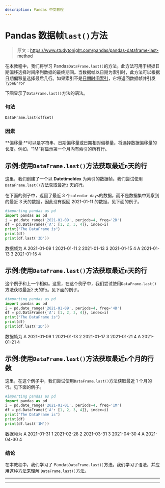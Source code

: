 ```yaml
---
description: Pandas 中文教程
---
```


# Pandas 数据帧`last()`方法

> 原文：<https://www.studytonight.com/pandas/pandas-dataframe-last-method>

在本教程中，我们将学习 Pandas`DataFrame.last()`的方法。此方法可用于根据日期偏移选择时间序列数据的最终期间。当数据帧以日期为索引时，此方法可以根据日期偏移量选择最后几行。如果索引不是[日期时间索引](http://pandas.pydata.org/docs/reference/api/pandas.DatetimeIndex.html#pandas.DatetimeIndex)，它将返回数据帧并引发`TypeError`

下图显示了`DataFrame.last()`方法的语法。

### 句法

```py
DataFrame.last(offset)
```

### 因素

**偏移量:**可以是字符串、日期偏移量或日期相对偏移量，将选择数据偏移量的长度。例如，“1M”将显示第一个月内有索引的所有行。

## 示例:使用`DataFrame.last()`方法获取最近`n`天的行

这里，我们创建了一个以 **DatetimeIdex** 为索引的数据帧，我们尝试使用`DataFrame.last()`方法获取最近`3` 天的行。

在下面的例子中，返回了最近 3 个`calendar days`的数据，而不是数据集中观察到的最近 3 天的数据，因此没有返回 2021-01-11 的数据。见下面的例子。

```py
#importing pandas as pd
import pandas as pd
i = pd.date_range('2021-01-09', periods=4, freq='2D')
df = pd.DataFrame({'A': [1, 2, 3, 4]}, index=i)
print("The DataFrame is")
print(df)
print(df.last('3D'))
```

数据帧为
A
2021-01-09 1
2021-01-11 2
2021-01-13 3
2021-01-15 4
A
2021-01-13 3
2021-01-15 4

## 示例:使用`DataFrame.last()`方法获取最近`n`天的行

这个例子和上一个相似。这里，在这个例子中，我们尝试使用`DataFrame.last()`方法获取最近`2` 天的行。见下面的例子。

```py
#importing pandas as pd
import pandas as pd
i = pd.date_range('2021-01-09', periods=4, freq='4D')
df = pd.DataFrame({'A': [1, 2, 3, 4]}, index=i)
print("The DataFrame is")
print(df)
print(df.last('2D'))
```

数据帧为
A
2021-01-09 1
2021-01-13 2
2021-01-17 3
2021-01-21 4
A
2021-01-21 4

## 示例:使用`DataFrame.last()`方法获取最近`n`个月的行数

这里，在这个例子中，我们尝试使用`DataFrame.last()`方法获取最近 1 个月的行。见下面的例子。

```py
#importing pandas as pd
import pandas as pd
i = pd.date_range('2021-01-01', periods=4, freq='1M')
df = pd.DataFrame({'A': [1, 2, 3, 4]}, index=i)
print("The DataFrame is")
print(df)
print(df.last('1M'))
```

数据帧为
A
2021-01-31 1
2021-02-28 2
2021-03-31 3
2021-04-30 4
A
2021-04-30 4

### 结论

在本教程中，我们学习了 Pandas`DataFrame.last()`方法。我们学习了语法，并应用这种方法来理解 `DataFrame.last()`方法。

* * *

* * *